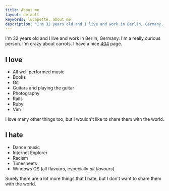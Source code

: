 ```yaml
---
title: About me
layout: default
keywords: lucapette, about me
description: "I'm 32 years old and I live and work in Berlin, Germany. I'm a really curious person."
---
```


I'm 32 years old and I live and work in Berlin, Germany. I'm a really curious person. I'm crazy about carrots. I have a nice [404](/404.html) page.

I love
------

- All well performed music
- Books
- Git
- Guitars and playing the guitar
- Photography
- Rails
- Ruby
- Vim

I love many other things too, but I wouldn't like to share them with the world.

I hate
------

- Dance music
- Internet Explorer
- Racism
- Timesheets
- Windows OS (all flavours, especially *all flavours*)

Surely there are a lot more things that I hate, but I don't want to share them with the world.
